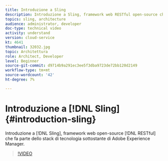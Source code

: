 ```yaml
---
title: Introduzione a Sling
description: Introduzione a Sling, framework web RESTful open-source che fa parte dello stack di tecnologia sottostante di Adobe Experience Manager.
topics: sling, architecture
audience: administrator, developer
doc-type: technical video
activity: understand
version: cloud-service
kt: 4641
thumbnail: 32032.jpg
topic: Architettura
role: Architect, Developer
level: Beginner
source-git-commit: d9714b9a291ec3ee5f3dba9723de72bb120d2149
workflow-type: tm+mt
source-wordcount: '42'
ht-degree: 7%

---
```



# Introduzione a [!DNL Sling] {#introduction-sling}

Introduzione a [!DNL Sling], framework web open-source [!DNL RESTful] che fa parte dello stack di tecnologia sottostante di Adobe Experience Manager.

>[!VIDEO](https://video.tv.adobe.com/v/32032/?quality=12&learn=on)